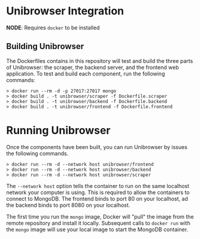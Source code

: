 # Unibrowser Integration

**NODE**: Requires `docker` to be installed

## Building Unibrowser
The Dockerfiles contains in this repository will test and build the three parts of Unibrowser: the scraper, the backend server, and the frontend web application. To test and build each component, run the following commands:

```text
> docker run --rm -d -p 27017:27017 mongo
> docker build . -t unibrowser/scraper -f Dockerfile.scraper
> docker build . -t unibrowser/backend -f Dockerfile.backend
> docker build . -t unibrowser/frontend -f Dockerfile.frontend
```

# Running Unibrowser
Once the components have been built, you can run Unibrowser by issues the following commands.

```text
> docker run --rm -d --network host unibrowser/frontend
> docker run --rm -d --network host unibrowser/backend
> docker run --rm -d --network host unibrowser/scraper
```

The `--network host` option tells the container to run on the same localhost network your computer is using. This is required to allow the containers to connect to MongoDB. The frontend binds to port 80 on your localhost, ad the backend binds to port 8080 on your localhost.

The first time you run the `mongo` image, Docker will "pull" the image from the remote repository and install it locally. Subsequent calls to `docker run` with the `mongo` image will use your local image to start the MongoDB container.
